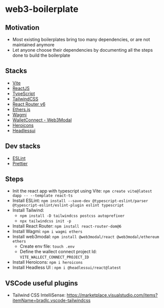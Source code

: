 # web3-boilerplate

## Motivation

- Most existing boilerplates bring too many dependencies, or are not maintained anymore
- Let anyone choose their dependencies by documenting all the steps done to build the boilerplate

## Stacks

- [Vite](https://vitejs.dev)
- [ReactJS](https://reactjs.org)
- [TypeScript](https://www.typescriptlang.org)
- [TailwindCSS](https://tailwindcss.com)
- [React Router v6](https://reactrouter.com/en/main)
- [Ethers.js](https://docs.ethers.io/v5)
- [Wagmi](https://wagmi.sh)
- [WalletConnect - Web3Modal](https://github.com/WalletConnect/web3modal/blob/V2/docs/react.md)
- [Heroicons](https://heroicons.com/)
- [Headlessui](https://headlessui.com/)

## Dev stacks

- [ESLint](https://eslint.org)
- [Prettier](https://prettier.io)

## Steps

- Init the react app with typescript using Vite: `npm create vite@latest dapp -- --template react-ts`
- Install ESLint: `npm install --save-dev @typescript-eslint/parser @typescript-eslint/eslint-plugin eslint typescript`
- Install Tailwind:
  - `npm install -D tailwindcss postcss autoprefixer`
  - `npx tailwindcss init -p`
- Install React Router: `npm install react-router-dom@6`
- Install Wagmi: `npm i wagmi ethers`
- Install web3modal: `npm install @web3modal/react @web3modal/ethereum ethers`
  - Create env file: `touch .env`
  - Define the wallect connect project Id: `VITE_WALLECT_CONNECT_PROJECT_ID`
- Install Heroicons: `npm i heroicons`
- Install Headless UI : `npm i @headlessui/react@latest`

## VSCode useful plugins

- Tailwind CSS IntelliSense: https://marketplace.visualstudio.com/items?itemName=bradlc.vscode-tailwindcss
